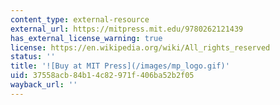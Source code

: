 ```yaml
---
content_type: external-resource
external_url: https://mitpress.mit.edu/9780262121439
has_external_license_warning: true
license: https://en.wikipedia.org/wiki/All_rights_reserved
status: ''
title: '![Buy at MIT Press](/images/mp_logo.gif)'
uid: 37558acb-84b1-4c82-971f-406ba52b2f05
wayback_url: ''
---
```


